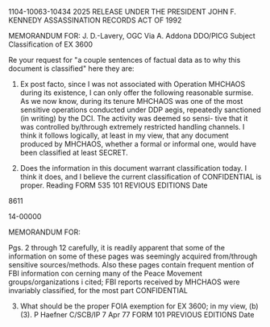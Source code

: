 1104-10063-10434 2025 RELEASE UNDER THE PRESIDENT JOHN F. KENNEDY ASSASSINATION RECORDS ACT OF 1992

MEMORANDUM FOR: J. D.-Lavery, OGC
Via A. Addona DDO/PICG
Subject Classification of EX 3600

Re your request for "a couple sentences of factual
data as to why this document is classified" here they are:

1. Ex post facto, since I was not associated
with Operation MHCHAOS during its existence, I can only
offer the following reasonable surmise. As we now know,
during its tenure MHCHAOS was one of the most sensitive
operations conducted under DDP aegis, repeatedly sanctioned
(in writing) by the DCI. The activity was deemed so sensi-
tive that it was controlled by/through extremely restricted
handling channels. I think it follows logically, at least
in my view, that any document produced by MHCHAOS, whether
a formal or informal one, would have been classified at
least SECRET.

2. Does the information in this document warrant
classification today. I think it does, and I believe the
current classification of CONFIDENTIAL is proper. Reading
FORM
535 101 REVIOUS
EDITIONS
Date

8611

14-00000

MEMORANDUM FOR:

Pgs. 2 through 12 carefully, it is readily apparent that
some of the information on some of these pages was seemingly
acquired from/through sensitive sources/methods. Also
these pages contain frequent mention of FBI information con
cerning many of the Peace Movement groups/organizations i
cited; FBI reports received by MHCHAOS were invariably
classified, for the most part CONFIDENTIAL

3. What should be the proper FOIA exemption for EX
3600; in my view, (b)(3).
P Haefner
C/SCB/IP
7 Apr 77
FORM 101 PREVIOUS
EDITIONS
Date
